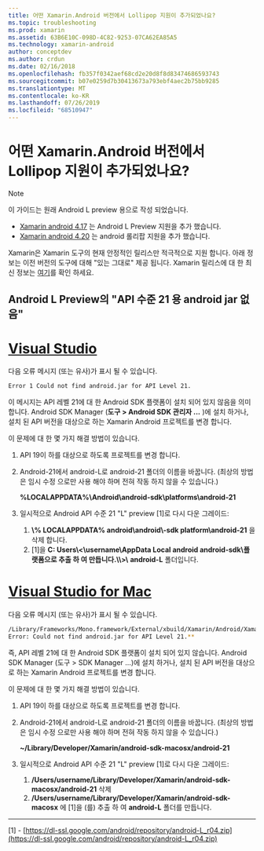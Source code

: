 ```yaml
---
title: 어떤 Xamarin.Android 버전에서 Lollipop 지원이 추가되었나요?
ms.topic: troubleshooting
ms.prod: xamarin
ms.assetid: 63B6E10C-098D-4C82-9253-07CA62EA85A5
ms.technology: xamarin-android
author: conceptdev
ms.author: crdun
ms.date: 02/16/2018
ms.openlocfilehash: fb357f0342aef68cd2e20d8f8d83474686593743
ms.sourcegitcommit: b07e0259d7b30413673a793ebf4aec2b75bb9285
ms.translationtype: MT
ms.contentlocale: ko-KR
ms.lasthandoff: 07/26/2019
ms.locfileid: "68510947"
---
```

# <a name="what-version-of-xamarinandroid-added-lollipop-support"></a>어떤 Xamarin.Android 버전에서 Lollipop 지원이 추가되었나요?

> [!NOTE]
> 이 가이드는 원래 Android L preview 용으로 작성 되었습니다.

-   [Xamarin android 4.17](https://github.com/xamarin/release-notes-archive/blob/master/release-notes/android/xamarin.android_4/xamarin.android_4.17/index.md) 는 Android L Preview 지원을 추가 했습니다.
-   [Xamarin android 4.20](https://github.com/xamarin/release-notes-archive/blob/master/release-notes/android/xamarin.android_4/xamarin.android_4.20/index.md) 는 android 롤리팝 지원을 추가 했습니다.

Xamarin은 Xamarin 도구의 현재 안정적인 릴리스만 적극적으로 지원 합니다. 아래 정보는 이전 버전의 도구에 대해 "있는 그대로" 제공 됩니다. Xamarin 릴리스에 대 한 최신 정보는 [여기](http://releases.xamarin.com/)를 확인 하세요.

## <a name="missing-androidjar-for-api-level-21-in-android-l-preview"></a>Android L Preview의 "API 수준 21 용 android jar 없음"

# <a name="visual-studiotabwindows"></a>[Visual Studio](#tab/windows)

다음 오류 메시지 (또는 유사)가 표시 될 수 있습니다.

```cmd
Error 1 Could not find android.jar for API Level 21.
```

이 메시지는 API 레벨 21에 대 한 Android SDK 플랫폼이 설치 되어 있지 않음을 의미 합니다. Android SDK Manager (**도구 > Android SDK 관리자 ...** )에 설치 하거나, 설치 된 API 버전을 대상으로 하는 Xamarin Android 프로젝트를 변경 합니다.

이 문제에 대 한 몇 가지 해결 방법이 있습니다.

1. API 19이 하를 대상으로 하도록 프로젝트를 변경 합니다.

2. Android-21에서 android-L로 android-21 폴더의 이름을 바꿉니다. (최상의 방법은 임시 수정 으로만 사용 해야 하며 전혀 작동 하지 않을 수 있습니다.)

   **%LOCALAPPDATA%\\Android\\android-sdk\\platforms\\android-21**

3. 일시적으로 Android API 수준 21 "L" preview [1]로 다시 다운 그레이드:

    1.  **\\% LOCALAPPDATA% android\\android\\-sdk platform\\android-21** 을 삭제 합니다. 
    2.  [1]을 **C: Users\\&lt;\\username\\AppData Local android android-sdk\\플랫폼으로 추출 하 여 만듭니다.\\\\&gt;\\** **android-L** 폴더입니다.

# <a name="visual-studio-for-mactabmacos"></a>[Visual Studio for Mac](#tab/macos)

다음 오류 메시지 (또는 유사)가 표시 될 수 있습니다.

```bash
/Library/Frameworks/Mono.framework/External/xbuild/Xamarin/Android/Xamarin.Android.Common.targets: 
Error: Could not find android.jar for API Level 21.**
```

즉, API 레벨 21에 대 한 Android SDK 플랫폼이 설치 되어 있지 않습니다. Android SDK Manager (도구 > SDK Manager ...)에 설치 하거나, 설치 된 API 버전을 대상으로 하는 Xamarin Android 프로젝트를 변경 합니다.

이 문제에 대 한 몇 가지 해결 방법이 있습니다.

1. API 19이 하를 대상으로 하도록 프로젝트를 변경 합니다.

2. Android-21에서 android-L로 android-21 폴더의 이름을 바꿉니다. (최상의 방법은 임시 수정 으로만 사용 해야 하며 전혀 작동 하지 않을 수 있습니다.)

   **~/Library/Developer/Xamarin/android-sdk-macosx/android-21**

3. 일시적으로 Android API 수준 21 "L" preview [1]로 다시 다운 그레이드:

    1.  **/Users/username/Library/Developer/Xamarin/android-sdk-macosx/android-21** 삭제
    2.  **/Users/username/Library/Developer/Xamarin/android-sdk-macosx** 에 [1]을 (를) 추출 하 여 **android-L** 폴더를 만듭니다.

-----


[1] - [https://dl-ssl.google.com/android/repository/android-L_r04.zip](https://dl-ssl.google.com/android/repository/android-L_r04.zip)
